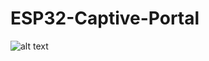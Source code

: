 # ESP32-Captive-Portal
![alt text](https://github.com/ncdcommunity/SHT31-temperature-and-humidity/blob/master/CaptureHumidity.PNG)
